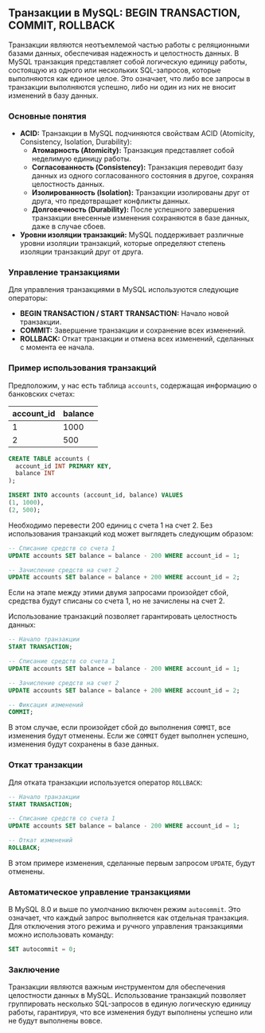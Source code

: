 ## Транзакции в MySQL: BEGIN TRANSACTION, COMMIT, ROLLBACK

Транзакции являются неотъемлемой частью работы с реляционными базами данных, обеспечивая надежность и целостность данных. В MySQL транзакция представляет собой логическую единицу работы, состоящую из одного или нескольких SQL-запросов, которые выполняются как единое целое. Это означает, что либо все запросы в транзакции выполняются успешно, либо ни один из них не вносит изменений в базу данных.

### Основные понятия

* **ACID:** Транзакции в MySQL подчиняются свойствам ACID (Atomicity, Consistency, Isolation, Durability):
    * **Атомарность (Atomicity):** Транзакция представляет собой неделимую единицу работы. 
    * **Согласованность (Consistency):** Транзакция переводит базу данных из одного согласованного состояния в другое, сохраняя целостность данных.
    * **Изолированность (Isolation):** Транзакции изолированы друг от друга, что предотвращает конфликты данных.
    * **Долговечность (Durability):** После успешного завершения транзакции внесенные изменения сохраняются в базе данных, даже в случае сбоев.
* **Уровни изоляции транзакций:** MySQL поддерживает различные уровни изоляции транзакций, которые определяют степень изоляции транзакций друг от друга.

### Управление транзакциями

Для управления транзакциями в MySQL используются следующие операторы:

* **BEGIN TRANSACTION / START TRANSACTION:** Начало новой транзакции.
* **COMMIT:** Завершение транзакции и сохранение всех изменений.
* **ROLLBACK:** Откат транзакции и отмена всех изменений, сделанных с момента ее начала.

### Пример использования транзакций

Предположим, у нас есть таблица `accounts`, содержащая информацию о банковских счетах:

| account_id | balance |
|---|---|
| 1 | 1000 |
| 2 | 500 |

```sql
CREATE TABLE accounts (
  account_id INT PRIMARY KEY,
  balance INT
);

INSERT INTO accounts (account_id, balance) VALUES
(1, 1000),
(2, 500);
```

Необходимо перевести 200 единиц с счета 1 на счет 2. Без использования транзакций код может выглядеть следующим образом:

```sql
-- Списание средств со счета 1
UPDATE accounts SET balance = balance - 200 WHERE account_id = 1;

-- Зачисление средств на счет 2
UPDATE accounts SET balance = balance + 200 WHERE account_id = 2;
```

Если на этапе между этими двумя запросами произойдет сбой, средства будут списаны со счета 1, но не зачислены на счет 2. 

Использование транзакций позволяет гарантировать целостность данных:

```sql
-- Начало транзакции
START TRANSACTION;

-- Списание средств со счета 1
UPDATE accounts SET balance = balance - 200 WHERE account_id = 1;

-- Зачисление средств на счет 2
UPDATE accounts SET balance = balance + 200 WHERE account_id = 2;

-- Фиксация изменений
COMMIT;
```

В этом случае, если произойдет сбой до выполнения `COMMIT`, все изменения будут отменены. Если же `COMMIT` будет выполнен успешно, изменения будут сохранены в базе данных. 

### Откат транзакции

Для отката транзакции используется оператор `ROLLBACK`:

```sql
-- Начало транзакции
START TRANSACTION;

-- Списание средств со счета 1
UPDATE accounts SET balance = balance - 200 WHERE account_id = 1;

-- Откат изменений
ROLLBACK;
```

В этом примере изменения, сделанные первым запросом `UPDATE`, будут отменены.

### Автоматическое управление транзакциями

В MySQL 8.0 и выше по умолчанию включен режим `autocommit`. Это означает, что каждый запрос выполняется как отдельная транзакция. Для отключения этого режима и ручного управления транзакциями можно использовать команду:

```sql
SET autocommit = 0;
```

### Заключение

Транзакции являются важным инструментом для обеспечения целостности данных в MySQL. Использование транзакций позволяет группировать несколько SQL-запросов в единую логическую единицу работы, гарантируя, что все изменения будут выполнены успешно или не будут выполнены вовсе. 
